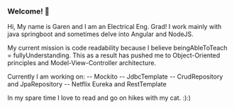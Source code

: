 ### Welcome! 👋

Hi, My name is Garen and I am an Electrical Eng. Grad! I work mainly with java springboot and sometimes delve into Angular and NodeJS. 

My current mission is code readability because I believe beingAbleToTeach = fullyUnderstanding. This as a result has pushed me to Object-Oriented principles and Model-View-Controller architecture.

Currently I am working on:
-- Mockito 
-- JdbcTemplate
-- CrudRepository and JpaRepository 
-- Netflix Eureka and RestTemplate

In my spare time I love to read and go on hikes with my cat. :):)

<!--
**garengh4/garengh4** is a ✨ _special_ ✨ repository because its `README.md` (this file) appears on your GitHub profile.

Here are some ideas to get you started:

- 🔭 I’m currently working on ...
- 🌱 I’m currently learning ...
- 👯 I’m looking to collaborate on ...
- 🤔 I’m looking for help with ...
- 💬 Ask me about ...
- 📫 How to reach me: ...
- 😄 Pronouns: ...
- ⚡ Fun fact: ...
-->
